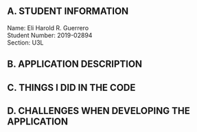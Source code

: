 ## A. STUDENT INFORMATION
Name: Eli Harold R. Guerrero <br />
Student Number: 2019-02894<br />
Section: U3L<br />

## B. APPLICATION DESCRIPTION

## C. THINGS I DID IN THE CODE

## D. CHALLENGES WHEN DEVELOPING THE APPLICATION 

